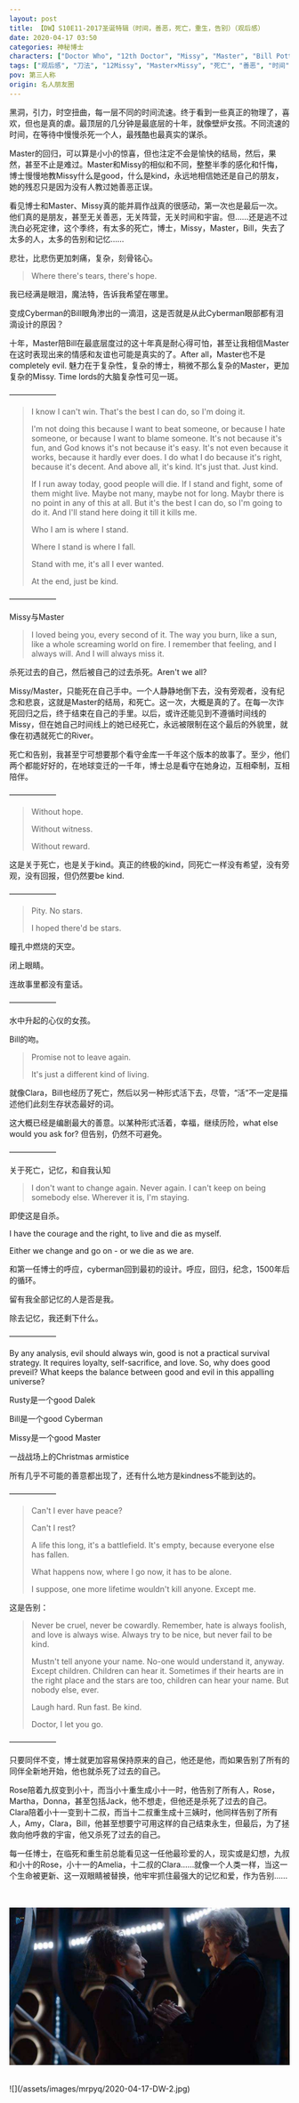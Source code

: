 ```yaml
---
layout: post
title: 【DW】S10E11-2017圣诞特辑（时间，善恶，死亡，重生，告别）（观后感）
date: 2020-04-17 03:50
categories: 神秘博士
characters: ["Doctor Who", "12th Doctor", "Missy", "Master", "Bill Potts"]
tags: ["观后感", "刀法", "12Missy", "Master×Missy", "死亡", "善恶", "时间", "圣诞特辑"]
pov: 第三人称
origin: 名人朋友圈
---
```


黑洞，引力，时空扭曲，每一层不同的时间流速。终于看到一些真正的物理了，喜欢，但也是真的虐。最顶层的几分钟是最底层的十年，就像壁炉女孩。不同流速的时间，在等待中慢慢杀死一个人，最残酷也最真实的谋杀。

Master的回归，可以算是小小的惊喜，但也注定不会是愉快的结局，然后，果然，甚至不止是难过。Master和Missy的相似和不同，整整半季的感化和忏悔，博士慢慢地教Missy什么是good，什么是kind，永远地相信她还是自己的朋友，她的残忍只是因为没有人教过她善恶正误。

看见博士和Master、Missy真的能并肩作战真的很感动，第一次也是最后一次。他们真的是朋友，甚至无关善恶，无关阵营，无关时间和宇宙。但……还是逃不过洗白必死定律，这个季终，有太多的死亡，博士，Missy，Master，Bill，失去了太多的人，太多的告别和记忆……

悲壮，比悲伤更加刺痛，复杂，刻骨铭心。

> Where there's tears, there's hope.

我已经满是眼泪，魔法特，告诉我希望在哪里。

变成Cyberman的Bill眼角渗出的一滴泪，这是否就是从此Cyberman眼部都有泪滴设计的原因？

十年，Master陪Bill在最底层度过的这十年真是耐心得可怕，甚至让我相信Master在这时表现出来的情感和友谊也可能是真实的了。After all，Master也不是completely evil. 魅力在于复杂性，复杂的博士，稍微不那么复杂的Master，更加复杂的Missy. Time lords的大脑复杂性可见一斑。

——————

> I know I can't win. That's the best I can do, so I'm doing it.
>
> I'm not doing this because I want to beat someone, or because I hate someone, or because I want to blame someone. It's not because it's fun, and God knows it's not because it's easy. It's not even because it works, because it hardly ever does. I do what I do because it's right, because it's decent. And above all, it's kind. It's just that. Just kind.
>
> If I run away today, good people will die. If I stand and fight, some of them might live. Maybe not many, maybe not for long. Maybr there is no point in any of this at all. But it's the best I can do, so I'm going to do it. And I'll stand here doing it till it kills me.
>
> Who I am is where I stand.
>
> Where I stand is where I fall.
>
> Stand with me, it's all I ever wanted.
>
> At the end, just be kind.

——————

Missy与Master

> I loved being you, every second of it. The way you burn, like a sun, like a whole screaming world on fire. I remember that feeling, and I always will. And I will always miss it.

杀死过去的自己，然后被自己的过去杀死。Aren't we all?

Missy/Master，只能死在自己手中。一个人静静地倒下去，没有旁观者，没有纪念和悲哀，这就是Master的结局，和死亡。这一次，大概是真的了。在每一次诈死回归之后，终于结束在自己的手里。以后，或许还能见到不遵循时间线的Missy，但在她自己时间线上的她已经死亡，永远被限制在这个最后的外貌里，就像在初遇就死亡的River。

死亡和告别，我甚至宁可想要那个看守金库一千年这个版本的故事了。至少，他们两个都能好好的，在地球变迁的一千年，博士总是看守在她身边，互相牵制，互相陪伴。

——————

> Without hope.
>
> Without witness.
>
> Without reward.

这是关于死亡，也是关于kind。真正的终极的kind，同死亡一样没有希望，没有旁观，没有回报，但仍然要be kind.

——————

> Pity. No stars.
>
> I hoped there'd be stars.

瞳孔中燃烧的天空。

闭上眼睛。

连故事里都没有童话。

——————

水中升起的心仪的女孩。

Bill的吻。

> Promise not to leave again.
>
> It's just a different kind of living.

就像Clara，Bill也经历了死亡，然后以另一种形式活下去，尽管，“活”不一定是描述他们此刻生存状态最好的词。

这大概已经是编剧最大的善意。以某种形式活着，幸福，继续历险，what else would you ask for? 但告别，仍然不可避免。

——————

关于死亡，记忆，和自我认知

> I don't want to change again. Never again. I can't keep on being somebody else. Wherever it is, I'm staying.

即使这是自杀。

I have the courage and the right, to live and die as myself.

Either we change and go on - or we die as we are.

和第一任博士的呼应，cyberman回到最初的设计。呼应，回归，纪念，1500年后的循环。

留有我全部记忆的人是否是我。

除去记忆，我还剩下什么。

——————

By any analysis, evil should always win, good is not a practical survival strategy. It requires loyalty, self-sacrifice, and love. So, why does good preveil? What keeps the balance between good and evil in this appalling universe?

Rusty是一个good Dalek

Bill是一个good Cyberman

Missy是一个good Master

一战战场上的Christmas armistice

所有几乎不可能的善意都出现了，还有什么地方是kindness不能到达的。

——————

> Can't I ever have peace?
>
> Can't I rest?
>
> A life this long, it's a battlefield. It's empty, because everyone else has fallen.
>
> What happens now, where I go now, it has to be alone.
>
> I suppose, one more lifetime wouldn't kill anyone. Except me.

这是告别：

> Never be cruel, never be cowardly. Remember, hate is always foolish, and love is always wise. Always try to be nice, but never fail to be kind.
>
> Mustn't tell anyone your name. No-one would understand it, anyway. Except children. Children can hear it. Sometimes if their hearts are in the right place and the stars are too, children can hear your name. But nobody else, ever.
>
> Laugh hard. Run fast. Be kind.
>
> Doctor, I let you go.

——————

只要同伴不变，博士就更加容易保持原来的自己，他还是他，而如果告别了所有的同伴全新地开始，他也就杀死了过去的自己。

Rose陪着九叔变到小十，而当小十重生成小十一时，他告别了所有人，Rose，Martha，Donna，甚至包括Jack，他不想走，但他还是杀死了过去的自己。Clara陪着小十一变到十二叔，而当十二叔重生成十三姨时，他同样告别了所有人，Amy，Clara，Bill，他甚至想要宁可用这样的自己结束永生，但最后，为了拯救向他呼救的宇宙，他又杀死了过去的自己。

每一任博士，在临死和重生前总能看见这一任他最珍爱的人，现实或是幻想，九叔和小十的Rose，小十一的Amelia，十二叔的Clara……就像一个人类一样，当这一个生命被更新、这一双眼睛被替换，他牢牢抓住最强大的记忆和爱，作为告别……

<br><br>
![](/assets/images/mrpyq/2020-04-17-DW-1.jpg)

<br>
![](/assets/images/mrpyq/2020-04-17-DW-2.jpg)
